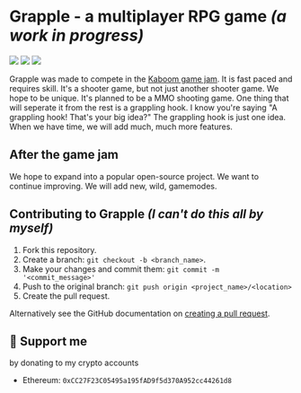 # Grapple - a multiplayer RPG game _(a work in progress)_

![](https://img.shields.io/github/license/PoseidonCoder/grapple?style=flat-square)
![](https://img.shields.io/badge/contributions-welcome-orange.svg?style=flat-square)
[![](http://hits.dwyl.com/PoseidonCoder/grapple.svg)](http://hits.dwyl.com/PoseidonCoder/grapple?style=for-the-badge)

Grapple was made to compete in the [Kaboom game jam](https://replit.com/talk/announcements/KABOOM-JAM/127934).
It is fast paced and requires skill.
It's a shooter game, but not just another shooter game. We hope to be unique. It's planned to be a MMO shooting game. One thing that will seperate it from the rest is a grappling hook.
I know you're saying "A grappling hook! That's your big idea?"
The grappling hook is just one idea.
When we have time, we will add much, much more features.

## After the game jam

We hope to expand into a popular open-source project.
We want to continue improving.
We will add new, wild, gamemodes.

## Contributing to Grapple _(I can't do this all by myself)_

1. Fork this repository.
2. Create a branch: `git checkout -b <branch_name>`.
3. Make your changes and commit them: `git commit -m '<commit_message>'`
4. Push to the original branch: `git push origin <project_name>/<location>`
5. Create the pull request.

Alternatively see the GitHub documentation on [creating a pull request](https://help.github.com/en/github/collaborating-with-issues-and-pull-requests/creating-a-pull-request).

## 🤝 Support me

by donating to my crypto accounts

* Ethereum: `0xCC27F23C05495a195fAD9f5d370A952cc44261d8`
